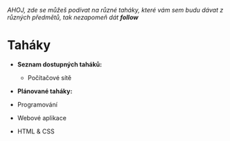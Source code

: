*AHOJ, zde se můžeš podívat na různé taháky, které vám sem budu dávat z různých předmětů, tak nezapomeň dát **follow***

# Taháky
* **Seznam dostupných taháků:**
  * Počítačové sítě
  
  
* **Plánované taháky:**
 * Programování
 * Webové aplikace
 * HTML & CSS
